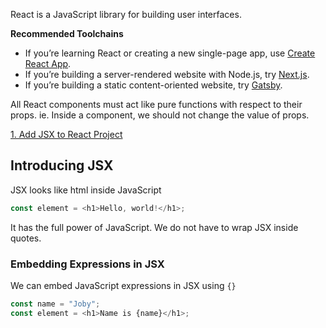 React is a JavaScript library for building user interfaces.

**Recommended Toolchains**

- If you’re learning React or creating a new single-page app, use [Create React App](https://github.com/facebook/create-react-app).
- If you’re building a server-rendered website with Node.js, try [Next.js](https://nextjs.org/).
- If you’re building a static content-oriented website, try [Gatsby](https://www.gatsbyjs.org/).

All React components must act like pure functions with respect to their props. ie. Inside a component, we should not change the value of props.

[1. Add JSX to React Project](https://github.com/jobyjoseph/React/tree/01-add-jsx-to-project)

## Introducing JSX

JSX looks like html inside JavaScript

```javascript
const element = <h1>Hello, world!</h1>;
```

It has the full power of JavaScript. We do not have to wrap JSX inside quotes.

### Embedding Expressions in JSX

We can embed JavaScript expressions in JSX using `{}`

```javascript
const name = "Joby";
const element = <h1>Name is {name}</h1>;
```
